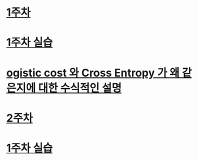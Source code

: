 # [1주차](https://colab.research.google.com/github/songmoo/DataAnalysis/blob/master/Deep%20learning/모두의%20딥러닝.ipynb)
# [1주차 실습](https://colab.research.google.com/github/songmoo/DataAnalysis/blob/master/Deep%20learning/모두의딥러닝_실습1.ipynb)
# [ogistic cost 와 Cross Entropy 가 왜 같은지에 대한 수식적인 설명](http://mazdah.tistory.com/791)

# [2주차](https://colab.research.google.com/github/songmoo/DataAnalysis/blob/master/Deep%20learning/모두의%20딥러닝2.ipynb)
# [1주차 실습](https://colab.research.google.com/github/songmoo/DataAnalysis/blob/master/Deep%20learning/모두의딥러닝2_실습1.ipynb)
